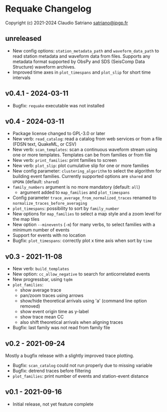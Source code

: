 # Requake Changelog

Copyright (c) 2021-2024 Claudio Satriano <satriano@ipgp.fr>

## unreleased

- New config options: `station_metadata_path` and `waveform_data_path` to
  read station metadata and waveform data from files. Supports any metadata
  format supported by ObsPy and SDS (SeisComp Data Structure) waveform
  archives.
- Improved time axes in `plot_timespans` and `plot_slip` for short time
  intervals

## v0.4.1 - 2024-03-11

- Bugfix: `requake` executable was not installed

## v0.4 - 2024-03-11

- Package license changed to GPL-3.0 or later
- New verb: `read_catalog`: read a catalog from web services or from a file
  (FDSN text, QuakeML, or CSV)
- New verb: `scan_templates`: scan a continuous waveform stream using one
  or more templates. Templates can be from families or from file
- New verb: `print_families`: print families to screen
- New verb: `plot_slip`: plot cumulative slip for one or more families
- New config parameter: `clustering_algorithm` to select the algorithm
  for building event families. Currently supported options are `shared` and
  `UPGMA` (default: `shared`)
- `family_numbers` argument is no more mandatory (default: `all`)
  - argument added to `map_families` and `plot_timespans`
- Config parameter `trace_average_from_normalized_traces` renamed to
  `normalize_traces_before_averaging`
- `plot_timespans`: possibility to sort by `family_number`
- New options for `map_families` to select a map style and a zoom level for the
  map tiles
- New option `--minevents` (`-m`) for many verbs, to select families with a
  minimum number of events
- Support for events with no location
- Bugfix: `plot_timespans`: correctly plot x time axis when sort by `time`

## v0.3 - 2021-11-08

- New verb: `build_templates`
- New option: `cc_allow_negative` to search for anticorrelated events
- New progressbar, using `tqdm`
- `plot_families`:
  - show average trace
  - pan/zoom traces using arrows
  - show/hide theoretical arrivals using 'a' (command line option removed)
  - show event origin time as y-label
  - show trace mean CC
  - also shift theoretical arrivals when aligning traces
- Bugfix: last family was not read from family file

## v0.2 - 2021-09-24

Mostly a bugfix release with a slightly improved trace plotting.

- Bugfix: `scan_catalog` could not run properly due to missing variable
- Bugfix: detrend traces before filtering
- `plot_families`: print number of events and station-event distance

## v0.1 - 2021-09-16

- Initial release, not yet feature complete
